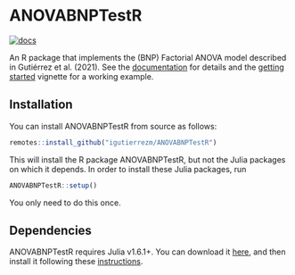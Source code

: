 # ANOVABNPTestR

[![docs](https://img.shields.io/badge/docs-stable-blue.svg)](https://igutierrezm.github.io/ANOVABNPTestR/index.html)

An R package that implements the (BNP) Factorial ANOVA model described in 
Gutiérrez et al. (2021). See the 
[documentation](https://igutierrezm.github.io/ANOVABNPTestR/index.html) 
for details and the 
[getting started](https://igutierrezm.github.io/ANOVABNPTestR/articles/getting_started.html) 
vignette for a working example.

## Installation

You can install ANOVABNPTestR from source as follows:

```r
remotes::install_github("igutierrezm/ANOVABNPTestR")
```

This will install the R package ANOVABNPTestR, but not the Julia packages on
which it depends. In order to install these Julia packages, run

```r
ANOVABNPTestR::setup()
```

You only need to do this once.

## Dependencies

ANOVABNPTestR requires Julia v1.6.1+. You can download it 
[here](https://julialang.org/downloads/), 
and then install it following these 
[instructions](https://julialang.org/downloads/platform/).
